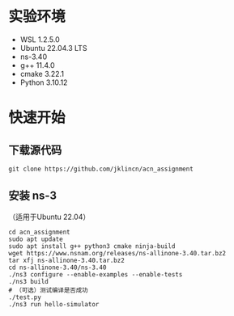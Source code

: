 # 实验环境

- WSL 1.2.5.0
- Ubuntu 22.04.3 LTS
- ns-3.40
- g++ 11.4.0
- cmake  3.22.1
- Python 3.10.12

# 快速开始

## 下载源代码

```
git clone https://github.com/jklincn/acn_assignment
```

## 安装 ns-3

（适用于Ubuntu 22.04）

```
cd acn_assignment
sudo apt update
sudo apt install g++ python3 cmake ninja-build
wget https://www.nsnam.org/releases/ns-allinone-3.40.tar.bz2
tar xfj ns-allinone-3.40.tar.bz2
cd ns-allinone-3.40/ns-3.40
./ns3 configure --enable-examples --enable-tests
./ns3 build
# （可选）测试编译是否成功
./test.py
./ns3 run hello-simulator
```

